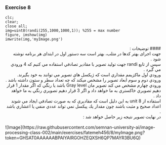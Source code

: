### Exercise 8
```
clc;
clear;
close all;
img=uint8(randi(255,1000,1000,1)); %255 = max number
figure, imshow(img)
imwrite(img,'myImage.png')
```
<div dir="rtl">
#### توضیحات :
<br/>
جهت اجرای بهتر کدها در متلب، بهتر است سه دستور اول در ابتدای هر برنامه نوشته شود . 
<br/>
سپس از تابع randi جهت توليد تصوير با مقادير تصادفي استفاده مي كنيم كه 4 ورودي مي گيرد .
<br/>
ورودي اول ماكزيمم مقداري است كه ژيكسل هاي تصوير مي توانند به خود بگيرند.
<br/>
ورودي دوم و سوم ابعاد تصوير را مشخص ميكند كه چه تعداد سطر و ستون داشته باشد .
<br/>
ورودي چهارم مشخص مي كند تصوير مان Gray level باشد يا رنگي كه اگر مقدار 1 قرار دهيم تصويري خاكستري به ما خواهد داد و 
اگر 3 قرار دهيم تصويري رنگي به ما خواهد داد .
<br/>
استفاده از unit 8 به اين دليل است كه مقاديري كه به صورت تصادفي ايجاد مي شوند اعداد صحيح و مثبت باشند چون مقدار يك پيكسل نمي تواند 
عددي منفي يا اعشاري باشد .
<br/>
در نهايت تصوير نتيجه زير حاصل خواهد شد :  
</div>
<br/>
![Image](https://raw.githubusercontent.com/semnan-university-ai/image-processing-class-002/main/exercises/fatemeh456/8/myImage.png?token=GHSAT0AAAAAABPAIYAIRGOHZEQXSH6QP7MAYR3BU6Q)
